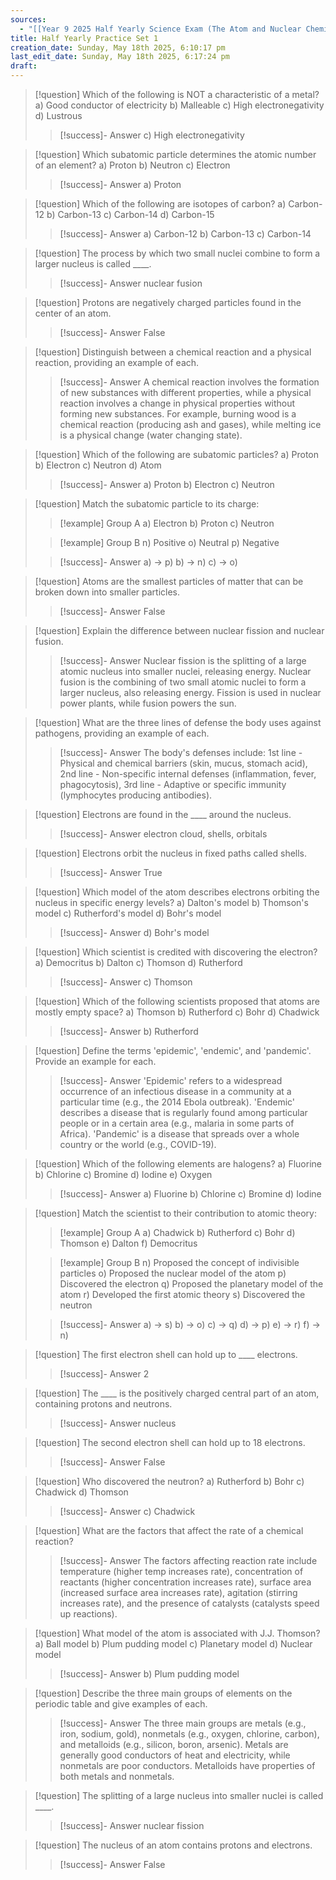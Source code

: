 ```yaml
---
sources:
  - "[[Year 9 2025 Half Yearly Science Exam (The Atom and Nuclear Chemistry + Diseases) 😊]]"
title: Half Yearly Practice Set 1
creation_date: Sunday, May 18th 2025, 6:10:17 pm
last_edit_date: Sunday, May 18th 2025, 6:17:24 pm
draft:
---
```

> [!question] Which of the following is NOT a characteristic of a metal?
> a) Good conductor of electricity
> b) Malleable
> c) High electronegativity
> d) Lustrous
> > [!success]- Answer
> > c) High electronegativity

> [!question] Which subatomic particle determines the atomic number of an element?
> a) Proton
> b) Neutron
> c) Electron
> > [!success]- Answer
> > a) Proton

> [!question] Which of the following are isotopes of carbon?
> a) Carbon-12
> b) Carbon-13
> c) Carbon-14
> d) Carbon-15
> > [!success]- Answer
> > a) Carbon-12
> > b) Carbon-13
> > c) Carbon-14

> [!question] The process by which two small nuclei combine to form a larger nucleus is called ____.
> > [!success]- Answer
> > nuclear fusion

> [!question] Protons are negatively charged particles found in the center of an atom.
> > [!success]- Answer
> > False

> [!question] Distinguish between a chemical reaction and a physical reaction, providing an example of each.
> > [!success]- Answer
> > A chemical reaction involves the formation of new substances with different properties, while a physical reaction involves a change in physical properties without forming new substances. For example, burning wood is a chemical reaction (producing ash and gases), while melting ice is a physical change (water changing state).

> [!question] Which of the following are subatomic particles?
> a) Proton
> b) Electron
> c) Neutron
> d) Atom
> > [!success]- Answer
> > a) Proton
> > b) Electron
> > c) Neutron

> [!question] Match the subatomic particle to its charge:
> > [!example] Group A
> > a) Electron
> > b) Proton
> > c) Neutron
>
> > [!example] Group B
> > n) Positive
> > o) Neutral
> > p) Negative
>
> > [!success]- Answer
> > a) -> p)
> > b) -> n)
> > c) -> o)

> [!question] Atoms are the smallest particles of matter that can be broken down into smaller particles.
> > [!success]- Answer
> > False

> [!question] Explain the difference between nuclear fission and nuclear fusion.
> > [!success]- Answer
> > Nuclear fission is the splitting of a large atomic nucleus into smaller nuclei, releasing energy. Nuclear fusion is the combining of two small atomic nuclei to form a larger nucleus, also releasing energy.  Fission is used in nuclear power plants, while fusion powers the sun.

> [!question] What are the three lines of defense the body uses against pathogens, providing an example of each.
> > [!success]- Answer
> > The body's defenses include: 1st line - Physical and chemical barriers (skin, mucus, stomach acid), 2nd line - Non-specific internal defenses (inflammation, fever, phagocytosis), 3rd line - Adaptive or specific immunity (lymphocytes producing antibodies).

> [!question] Electrons are found in the ____ around the nucleus.
> > [!success]- Answer
> > electron cloud, shells, orbitals

> [!question] Electrons orbit the nucleus in fixed paths called shells.
> > [!success]- Answer
> > True

> [!question] Which model of the atom describes electrons orbiting the nucleus in specific energy levels?
> a) Dalton's model
> b) Thomson's model
> c) Rutherford's model
> d) Bohr's model
> > [!success]- Answer
> > d) Bohr's model

> [!question] Which scientist is credited with discovering the electron?
> a) Democritus
> b) Dalton
> c) Thomson
> d) Rutherford
> > [!success]- Answer
> > c) Thomson

> [!question] Which of the following scientists proposed that atoms are mostly empty space?
> a) Thomson
> b) Rutherford
> c) Bohr
> d) Chadwick
> > [!success]- Answer
> > b) Rutherford

> [!question] Define the terms 'epidemic', 'endemic', and 'pandemic'. Provide an example for each.
> > [!success]- Answer
> > 'Epidemic' refers to a widespread occurrence of an infectious disease in a community at a particular time (e.g., the 2014 Ebola outbreak). 'Endemic' describes a disease that is regularly found among particular people or in a certain area (e.g., malaria in some parts of Africa). 'Pandemic' is a disease that spreads over a whole country or the world (e.g., COVID-19).

> [!question] Which of the following elements are halogens?
> a) Fluorine
> b) Chlorine
> c) Bromine
> d) Iodine
> e) Oxygen
> > [!success]- Answer
> > a) Fluorine
> > b) Chlorine
> > c) Bromine
> > d) Iodine

> [!question] Match the scientist to their contribution to atomic theory:
> > [!example] Group A
> > a) Chadwick
> > b) Rutherford
> > c) Bohr
> > d) Thomson
> > e) Dalton
> > f) Democritus
>
> > [!example] Group B
> > n) Proposed the concept of indivisible particles
> > o) Proposed the nuclear model of the atom
> > p) Discovered the electron
> > q) Proposed the planetary model of the atom
> > r) Developed the first atomic theory
> > s) Discovered the neutron
>
> > [!success]- Answer
> > a) -> s)
> > b) -> o)
> > c) -> q)
> > d) -> p)
> > e) -> r)
> > f) -> n)

> [!question] The first electron shell can hold up to ____ electrons.
> > [!success]- Answer
> > 2

> [!question] The ____ is the positively charged central part of an atom, containing protons and neutrons.
> > [!success]- Answer
> > nucleus

> [!question] The second electron shell can hold up to 18 electrons.
> > [!success]- Answer
> > False

> [!question] Who discovered the neutron?
> a) Rutherford
> b) Bohr
> c) Chadwick
> d) Thomson
> > [!success]- Answer
> > c) Chadwick

> [!question] What are the factors that affect the rate of a chemical reaction?
> > [!success]- Answer
> > The factors affecting reaction rate include temperature (higher temp increases rate), concentration of reactants (higher concentration increases rate), surface area (increased surface area increases rate), agitation (stirring increases rate), and the presence of catalysts (catalysts speed up reactions).

> [!question] What model of the atom is associated with J.J. Thomson?
> a) Ball model
> b) Plum pudding model
> c) Planetary model
> d) Nuclear model
> > [!success]- Answer
> > b) Plum pudding model

> [!question] Describe the three main groups of elements on the periodic table and give examples of each.
> > [!success]- Answer
> > The three main groups are metals (e.g., iron, sodium, gold), nonmetals (e.g., oxygen, chlorine, carbon), and metalloids (e.g., silicon, boron, arsenic). Metals are generally good conductors of heat and electricity, while nonmetals are poor conductors. Metalloids have properties of both metals and nonmetals.

> [!question] The splitting of a large nucleus into smaller nuclei is called ____.
> > [!success]- Answer
> > nuclear fission

> [!question] The nucleus of an atom contains protons and electrons.
> > [!success]- Answer
> > False
